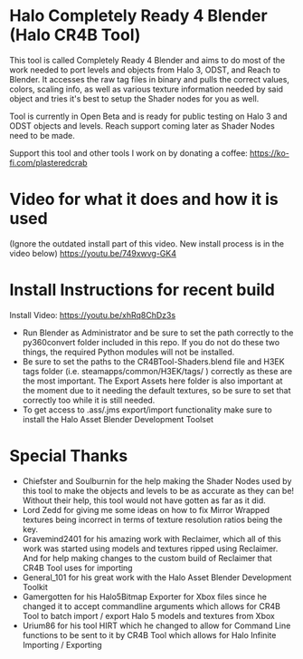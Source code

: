 # Halo Completely Ready 4 Blender (Halo CR4B Tool)

This tool is called Completely Ready 4 Blender and aims to do most of the work needed to port levels and objects from Halo 3, ODST, and Reach to Blender.
It accesses the raw tag files in binary and pulls the correct values, colors, scaling info, as well as various texture information needed by said object and tries it's best to setup the Shader nodes for you as well.

Tool is currently in Open Beta and is ready for public testing on Halo 3 and ODST objects and levels. Reach support coming later as Shader Nodes need to be made.

Support this tool and other tools I work on by donating a coffee: https://ko-fi.com/plasteredcrab

# Video for what it does and how it is used
(Ignore the outdated install part of this video. New install process is in the video below)
https://youtu.be/749xwvg-GK4

# Install Instructions for recent build
Install Video: https://youtu.be/xhRq8ChDz3s
- Run Blender as Administrator and be sure to set the path correctly to the py360convert folder included in this repo. If you do not do these two things, the required Python modules will not be installed.
- Be sure to set the paths to the CR4BTool-Shaders.blend file and H3EK tags folder (i.e. steamapps/common/H3EK/tags/ ) correctly as these are the most important. The Export Assets here folder is also important at the moment due to it needing the default textures, so be sure to set that correctly too while it is still needed.
- To get access to .ass/.jms export/import functionality make sure to install the Halo Asset Blender Development Toolset

# Special Thanks
- Chiefster and Soulburnin for the help making the Shader Nodes used by this tool to make the objects and levels to be as accurate as they can be! Without their help, this tool would not have gotten as far as it did.
- Lord Zedd for giving me some ideas on how to fix Mirror Wrapped textures being incorrect in terms of texture resolution ratios being the key. 
- Gravemind2401 for his amazing work with Reclaimer, which all of this work was started using models and textures ripped using Reclaimer. And for help making changes to the custom build of Reclaimer that CR4B Tool uses for importing
- General_101 for his great work with the Halo Asset Blender Development Toolkit
- Gamergotten for his Halo5Bitmap Exporter for Xbox files since he changed it to accept commandline arguments which allows for CR4B Tool to batch import / export Halo 5 models and textures from Xbox
- Urium86 for his tool HIRT which he changed to allow for Command Line functions to be sent to it by CR4B Tool which allows for Halo Infinite Importing / Exporting
